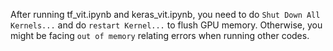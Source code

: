 After running tf_vit.ipynb and keras_vit.ipynb, you need to do `Shut Down All Kernels...` and do `restart Kernel...` to flush GPU memory. Otherwise, you might be facing `out of memory` relating errors when running other codes. 

